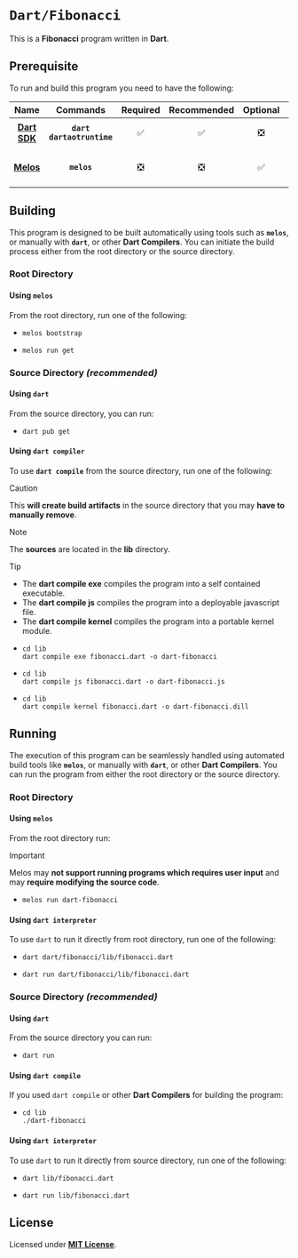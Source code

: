# `Dart/Fibonacci`

This is a **Fibonacci** program written in **Dart**.

## Prerequisite

To run and build this program you need to have the following:

<div align="center">

| Name | Commands | Required | Recommended | Optional | Notes |
|:----:|:--------:|:--------:|:-----------:|:--------:|:-----:|
| [**Dart SDK**](https://dlang.org/download.html) | **`dart`**<br>**`dartaotruntime`** | &#9989; | &#9989; | &#10062; | **`sudo apt install dart`** |
| [**Melos**](https://gcc.gnu.org) | **`melos`** | &#10062; | &#10062; | &#9989; | **`dart pub global activate melos`** |

</div>

## Building

This program is designed to be built automatically using tools such as **`melos`**, or manually with **`dart`**, or other **Dart Compilers**. You can initiate the build process either from the root directory or the source directory.

### Root Directory

#### Using `melos`

From the root directory, run one of the following:

* ```
  melos bootstrap
  ```
* ```
  melos run get
  ```

### Source Directory _(recommended)_

#### Using `dart`

From the source directory, you can run:

* ```
  dart pub get
  ```

#### Using `dart compiler`

To use **`dart compile`** from the source directory, run one of the following:

> [!CAUTION]
> This **will create build artifacts** in the source directory that you may **have to manually remove**.

> [!NOTE]
> The **sources** are located in the **lib** directory.

> [!TIP]
> * The **dart compile exe** compiles the program into a self contained executable.
> * The **dart compile js** compiles the program into a deployable javascript file.
> * The **dart compile kernel** compiles the program into a portable kernel module.

* ```
  cd lib
  dart compile exe fibonacci.dart -o dart-fibonacci
  ```
* ```
  cd lib
  dart compile js fibonacci.dart -o dart-fibonacci.js
  ```
* ```
  cd lib
  dart compile kernel fibonacci.dart -o dart-fibonacci.dill
  ```

## Running

The execution of this program can be seamlessly handled using automated build tools like **`melos`**, or manually with **`dart`**, or other **Dart Compilers**. You can run the program from either the root directory or the source directory.

### Root Directory

#### Using `melos`

From the root directory run:

> [!IMPORTANT]
> Melos may **not support running programs which requires user input** and may **require modifying the source code**.

* ```
  melos run dart-fibonacci
  ```

#### Using `dart interpreter`

To use `dart` to run it directly from root directory, run one of the following:

* ```
  dart dart/fibonacci/lib/fibonacci.dart
  ```
* ```
  dart run dart/fibonacci/lib/fibonacci.dart
  ```

### Source Directory _(recommended)_

#### Using `dart`

From the source directory you can run:

* ```
  dart run
  ```

#### Using `dart compile`

If you used `dart compile` or other **Dart Compilers** for building the program:

* ```
  cd lib
  ./dart-fibonacci
  ```

#### Using `dart interpreter`

To use `dart` to run it directly from source directory, run one of the following:

* ```
  dart lib/fibonacci.dart
  ```
* ```
  dart run lib/fibonacci.dart
  ```

## License

Licensed under [**MIT License**](https://github.com/altersabeh/codes/blob/main/LICENSE).
